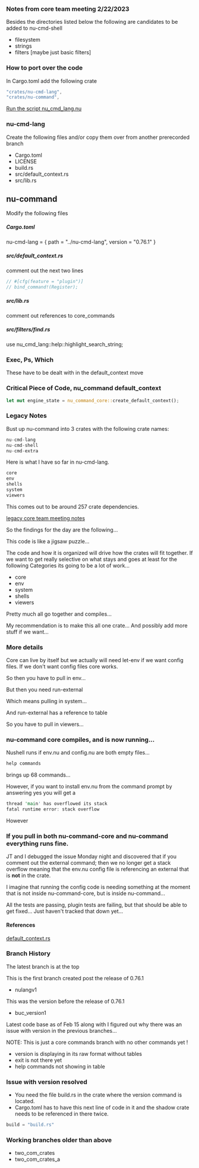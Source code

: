 
### Notes from core team meeting 2/22/2023

Besides the directories listed below the following are candidates
to be added to nu-cmd-shell

* filesystem
* strings
* filters [maybe just basic filters]

### How to port over the code

In Cargo.toml add the following crate

```rust
"crates/nu-cmd-lang",
"crates/nu-command",
```

[Run the script nu_cmd_lang.nu](https://github.com/stormasm/nuscripts/blob/main/nu_cmd_lang.nu)

### nu-cmd-lang

Create the following files and/or copy them over from another prerecorded branch

* Cargo.toml
* LICENSE
* build.rs
* src/default_context.rs
* src/lib.rs

## nu-command

Modify the following files

##### Cargo.toml
nu-cmd-lang = { path = "../nu-cmd-lang", version = "0.76.1" }

##### src/default_context.rs
comment out the next two lines
```rust
// #[cfg(feature = "plugin")]
// bind_command!(Register);
```

##### src/lib.rs
comment out references to core_commands

##### src/filters/find.rs
use nu_cmd_lang::help::highlight_search_string;

### Exec, Ps, Which

These have to be dealt with in the default_context move

### Critical Piece of Code, nu_command default_context

```rust
let mut engine_state = nu_command_core::create_default_context();
```

### Legacy Notes

Bust up nu-command into 3 crates with the following crate names:

```rust
nu-cmd-lang
nu-cmd-shell
nu-cmd-extra
```

Here is what I have so far in nu-cmd-lang.

```rust
core
env
shells
system
viewers
```

This comes out to be around 257 crate dependencies.

[legacy core team meeting notes](https://hackmd.io/YeL2nzIUS1ChdcsxUx-T1A)

So the findings for the day are the following...

This code is like a jigsaw puzzle...  

The code and how it is organized will drive how the crates will fit together.  If we want to get really selective on what stays and goes at least for the following Categories its going to be a lot of work...

* core
* env
* system
* shells
* viewers

Pretty much all go together and compiles...

My recommendation is to make this all one crate...
And possibly add more stuff if we want...

### More details

Core can live by itself but we actually will need let-env if we want config files.  If we don't want config files core works.

So then you have to pull in env...

But then you need run-external

Which means pulling in system...

And run-external has a reference to table

So you have to pull in viewers...

### nu-command core compiles, and is now running...

Nushell runs if env.nu and config.nu are both empty files...

```rust
help commands
```

brings up 68 commands...

However, if you want to install env.nu from the command prompt by answering yes you will get a

```rust
thread 'main' has overflowed its stack
fatal runtime error: stack overflow
```

However

### If you pull in both nu-command-core and nu-command everything runs fine.

JT and I debugged the issue Monday night and discovered that if you comment out
the external command; then we no longer get a stack overflow meaning that the env.nu config file is referencing an external that is **not** in the crate.

I imagine that running the config code is needing something at the moment that
is not inside nu-command-core, but is inside nu-command...

All the tests are passing, plugin tests are failing, but that should be able to get fixed... Just haven't tracked that down yet...

#### References

[default_context.rs](https://github.com/stormasm/nushell/blob/two_com_crates_a/crates/nu-command-core/src/default_context.rs)

### Branch History

The latest branch is at the top

This is the first branch created post the release of 0.76.1
* nulangv1

This was the version before the release of 0.76.1
* buc_version1

Latest code base as of Feb 15 along with I figured out why there was an issue with version in the previous branches...

NOTE: This is just a core commands branch with no other commands yet !

* version is displaying in its raw format without tables
* exit is not there yet
* help commands not showing in table

### Issue with version resolved

* You need the file build.rs in the crate where the version command is located.
* Cargo.toml has to have this next line of code in it and the shadow crate needs to be referenced in there twice.

```rust
build = "build.rs"
```

### Working branches older than above

* two_com_crates
* two_com_crates_a
